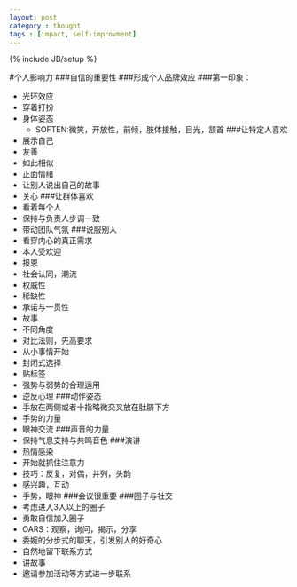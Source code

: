 ```yaml
---
layout: post
category : thought
tags : [impact, self-improvment]
---
```

{% include JB/setup %}

#个人影响力
###自信的重要性
###形成个人品牌效应
###第一印象：
- 光环效应
- 穿着打扮
- 身体姿态
	- SOFTEN:微笑，开放性，前倾，肢体接触，目光，颔首
###让特定人喜欢
- 展示自己
- 友善
- 如此相似
- 正面情绪
- 让别人说出自己的故事
- 关心
###让群体喜欢
- 看着每个人
- 保持与负责人步调一致
- 带动团队气氛
###说服别人
- 看穿内心的真正需求
- 本人受欢迎
- 报恩
- 社会认同，潮流
- 权威性
- 稀缺性
- 承诺与一贯性
- 故事
- 不同角度
- 对比法则，先高要求
- 从小事情开始
- 封闭式选择
- 贴标签
- 强势与弱势的合理运用
- 逆反心理
###动作姿态
- 手放在两侧或者十指略微交叉放在肚脐下方
- 手势的力量
- 眼神交流
###声音的力量
- 保持气息支持与共鸣音色
###演讲
- 热情感染
- 开始就抓住注意力
- 技巧：反复，对偶，并列，头韵
- 感兴趣，互动
- 手势，眼神
###会议很重要
###圈子与社交
- 考虑进入3人以上的圈子
- 勇敢自信加入圈子
- OARS：观察，询问，揭示，分享
- 委婉的分步式的聊天，引发别人的好奇心
- 自然地留下联系方式
- 讲故事
- 邀请参加活动等方式进一步联系
